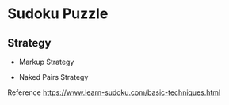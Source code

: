 # Sudoku Puzzle


## Strategy

- Markup Strategy

- Naked Pairs Strategy






Reference
https://www.learn-sudoku.com/basic-techniques.html
